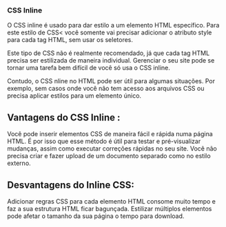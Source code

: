 ### CSS Inline
O CSS inline é usado para dar estilo a um elemento HTML específico. Para este estilo de CSS< você somente vai precisar adicionar o atributo style para cada tag HTML, sem usar os seletores.

Este tipo de CSS não é realmente recomendado, já que cada tag HTML precisa ser estilizada de maneira individual. Gerenciar o seu site pode se tornar uma tarefa bem difícil de você só usa o CSS inline.

Contudo, o CSS nline no HTML pode ser útil para algumas situações. Por exemplo, sem casos onde você não tem acesso aos arquivos CSS ou precisa aplicar estilos para um elemento único.

## Vantagens do CSS Inline :

Você pode inserir elementos CSS de maneira fácil e rápida numa página HTML. É por isso que esse método é útil para testar e pré-visualizar mudanças, assim como executar correções rápidas no seu site.
Você não precisa criar e fazer upload de um documento separado como no estilo externo.

## Desvantagens do Inline CSS:

Adicionar regras CSS para cada elemento HTML consome muito tempo e faz a sua estrutura HTML ficar bagunçada.
Estilizar múltiplos elementos pode afetar o tamanho da sua página o tempo para download.